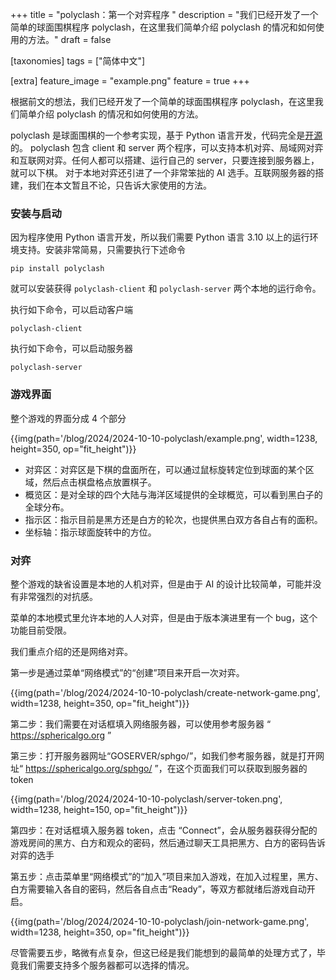 +++
title = "polyclash：第一个对弈程序 "
description = "我们已经开发了一个简单的球面围棋程序 polyclash，在这里我们简单介绍 polyclash 的情况和如何使用的方法。"
draft = false

[taxonomies]
tags = ["简体中文"]

[extra]
feature_image = "example.png"
feature = true
+++

根据前文的想法，我们已经开发了一个简单的球面围棋程序 polyclash，在这里我们简单介绍 polyclash 的情况和如何使用的方法。

polyclash 是球面围棋的一个参考实现，基于 Python 语言开发，代码完全是[开源](https://github.com/spherical-go/polyclash)的。
polyclash 包含 client 和 server 两个程序，可以支持本机对弈、局域网对弈和互联网对弈。任何人都可以搭建、运行自己的 server，只要连接到服务器上，就可以下棋。
对于本地对弈还引进了一个非常笨拙的 AI 选手。互联网服务器的搭建，我们在本文暂且不论，只告诉大家使用的方法。

### 安装与启动

因为程序使用 Python 语言开发，所以我们需要 Python 语言 3.10 以上的运行环境支持。安装非常简易，只需要执行下述命令

```
pip install polyclash
```

就可以安装获得 `polyclash-client` 和 `polyclash-server` 两个本地的运行命令。

执行如下命令，可以启动客户端

```
polyclash-client
```

执行如下命令，可以启动服务器

```
polyclash-server
```

### 游戏界面

整个游戏的界面分成 4 个部分

{{img(path='/blog/2024/2024-10-10-polyclash/example.png', width=1238, height=350, op="fit_height")}}

* 对弈区：对弈区是下棋的盘面所在，可以通过鼠标旋转定位到球面的某个区域，然后点击棋盘格点放置棋子。
* 概览区：是对全球的四个大陆与海洋区域提供的全球概览，可以看到黑白子的全球分布。
* 指示区：指示目前是黑方还是白方的轮次，也提供黑白双方各自占有的面积。
* 坐标轴：指示球面旋转中的方位。

### 对弈

整个游戏的缺省设置是本地的人机对弈，但是由于 AI 的设计比较简单，可能并没有非常强烈的对抗感。

菜单的本地模式里允许本地的人人对弈，但是由于版本演进里有一个 bug，这个功能目前受限。

我们重点介绍的还是网络对弈。

第一步是通过菜单“网络模式”的“创建”项目来开启一次对弈。

{{img(path='/blog/2024/2024-10-10-polyclash/create-network-game.png', width=1238, height=350, op="fit_height")}}

第二步：我们需要在对话框填入网络服务器，可以使用参考服务器 “ https://sphericalgo.org ”

第三步：打开服务器网址“GOSERVER/sphgo/”，如我们参考服务器，就是打开网址“ https://sphericalgo.org/sphgo/ ”，在这个页面我们可以获取到服务器的 token

{{img(path='/blog/2024/2024-10-10-polyclash/server-token.png', width=1238, height=150, op="fit_height")}}

第四步：在对话框填入服务器 token，点击 “Connect”，会从服务器获得分配的游戏房间的黑方、白方和观众的密码，然后通过聊天工具把黑方、白方的密码告诉对弈的选手

第五步：点击菜单里“网络模式”的“加入”项目来加入游戏，在加入过程里，黑方、白方需要输入各自的密码，然后各自点击“Ready”，等双方都就绪后游戏自动开启。

{{img(path='/blog/2024/2024-10-10-polyclash/join-network-game.png', width=1238, height=350, op="fit_height")}}

尽管需要五步，略微有点复杂，但这已经是我们能想到的最简单的处理方式了，毕竟我们需要支持多个服务器都可以选择的情况。

